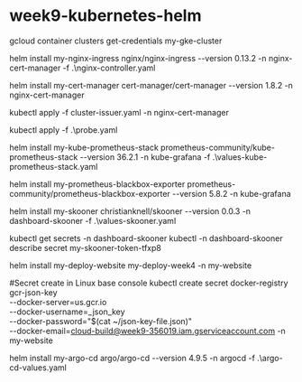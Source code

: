 # week9-kubernetes-helm

gcloud container clusters get-credentials my-gke-cluster

helm install my-nginx-ingress nginx/nginx-ingress --version 0.13.2 -n nginx-cert-manager -f .\nginx-controller.yaml

helm install my-cert-manager cert-manager/cert-manager --version 1.8.2 -n nginx-cert-manager

kubectl apply -f cluster-issuer.yaml -n nginx-cert-manager

kubectl apply -f .\probe.yaml

helm install my-kube-prometheus-stack prometheus-community/kube-prometheus-stack --version 36.2.1 -n kube-grafana -f .\values-kube-prometheus-stack.yaml

helm install my-prometheus-blackbox-exporter prometheus-community/prometheus-blackbox-exporter --version 5.8.2 -n kube-grafana

helm install my-skooner christianknell/skooner --version 0.0.3 -n dashboard-skooner -f .\values-skooner.yaml

kubectl get secrets -n dashboard-skooner
kubectl -n dashboard-skooner describe secret my-skooner-token-tfxp8

helm install my-deploy-website my-deploy-week4 -n my-website

#Secret create in Linux base console
kubectl create secret docker-registry gcr-json-key \
 --docker-server=us.gcr.io \
 --docker-username=_json_key \
 --docker-password="$(cat ~/json-key-file.json)" \
 --docker-email=cloud-build@week9-356019.iam.gserviceaccount.com -n my-website

helm install my-argo-cd argo/argo-cd --version 4.9.5 -n argocd -f .\argo-cd-values.yaml